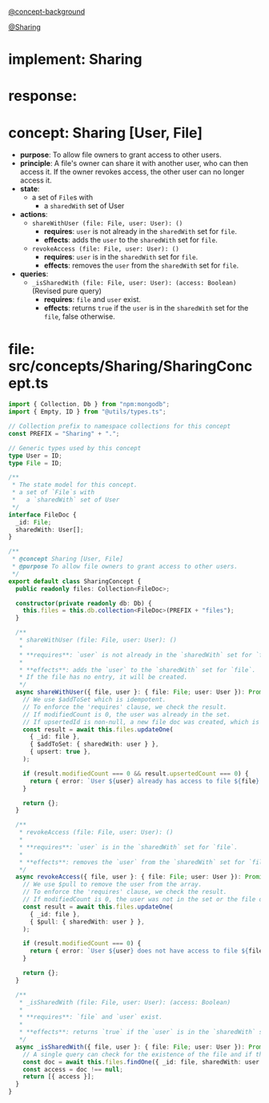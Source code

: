 [@concept-background](../../tools/concept-background.md)

[@Sharing](Sharing.md)

# implement: Sharing
# response:

# concept: Sharing [User, File]

*   **purpose**: To allow file owners to grant access to other users.
*   **principle**: A file's owner can share it with another user, who can then access it. If the owner revokes access, the other user can no longer access it.
*   **state**:
    *   a set of `File`s with
        *   a `sharedWith` set of User
*   **actions**:
    *   `shareWithUser (file: File, user: User): ()`
        *   **requires**: `user` is not already in the `sharedWith` set for `file`.
        *   **effects**: adds the `user` to the `sharedWith` set for `file`.
    *   `revokeAccess (file: File, user: User): ()`
        *   **requires**: `user` is in the `sharedWith` set for `file`.
        *   **effects**: removes the `user` from the `sharedWith` set for `file`.
*   **queries**:
    *   `_isSharedWith (file: File, user: User): (access: Boolean)` (Revised pure query)
        *   **requires**: `file` and `user` exist.
        *   **effects**: returns `true` if the `user` is in the `sharedWith` set for the `file`, false otherwise.

# file: src/concepts/Sharing/SharingConcept.ts

```typescript
import { Collection, Db } from "npm:mongodb";
import { Empty, ID } from "@utils/types.ts";

// Collection prefix to namespace collections for this concept
const PREFIX = "Sharing" + ".";

// Generic types used by this concept
type User = ID;
type File = ID;

/**
 * The state model for this concept.
 * a set of `File`s with
 *   a `sharedWith` set of User
 */
interface FileDoc {
  _id: File;
  sharedWith: User[];
}

/**
 * @concept Sharing [User, File]
 * @purpose To allow file owners to grant access to other users.
 */
export default class SharingConcept {
  public readonly files: Collection<FileDoc>;

  constructor(private readonly db: Db) {
    this.files = this.db.collection<FileDoc>(PREFIX + "files");
  }

  /**
   * shareWithUser (file: File, user: User): ()
   *
   * **requires**: `user` is not already in the `sharedWith` set for `file`.
   *
   * **effects**: adds the `user` to the `sharedWith` set for `file`.
   * If the file has no entry, it will be created.
   */
  async shareWithUser({ file, user }: { file: File; user: User }): Promise<Empty | { error: string }> {
    // We use $addToSet which is idempotent.
    // To enforce the 'requires' clause, we check the result.
    // If modifiedCount is 0, the user was already in the set.
    // If upsertedId is non-null, a new file doc was created, which is a success.
    const result = await this.files.updateOne(
      { _id: file },
      { $addToSet: { sharedWith: user } },
      { upsert: true },
    );

    if (result.modifiedCount === 0 && result.upsertedCount === 0) {
      return { error: `User ${user} already has access to file ${file}.` };
    }

    return {};
  }

  /**
   * revokeAccess (file: File, user: User): ()
   *
   * **requires**: `user` is in the `sharedWith` set for `file`.
   *
   * **effects**: removes the `user` from the `sharedWith` set for `file`.
   */
  async revokeAccess({ file, user }: { file: File; user: User }): Promise<Empty | { error: string }> {
    // We use $pull to remove the user from the array.
    // To enforce the 'requires' clause, we check the result.
    // If modifiedCount is 0, the user was not in the set or the file didn't exist.
    const result = await this.files.updateOne(
      { _id: file },
      { $pull: { sharedWith: user } },
    );

    if (result.modifiedCount === 0) {
      return { error: `User ${user} does not have access to file ${file}, or file does not exist.` };
    }

    return {};
  }

  /**
   * _isSharedWith (file: File, user: User): (access: Boolean)
   *
   * **requires**: `file` and `user` exist.
   *
   * **effects**: returns `true` if the `user` is in the `sharedWith` set for the `file`, false otherwise.
   */
  async _isSharedWith({ file, user }: { file: File; user: User }): Promise<{ access: boolean }[]> {
    // A single query can check for the existence of the file and if the user is in the `sharedWith` array.
    const doc = await this.files.findOne({ _id: file, sharedWith: user });
    const access = doc !== null;
    return [{ access }];
  }
}
```